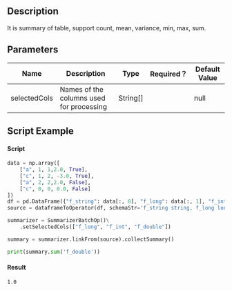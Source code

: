 ## Description
It is summary of table, support count, mean, variance, min, max, sum.

## Parameters
| Name | Description | Type | Required？ | Default Value |
| --- | --- | --- | --- | --- |
| selectedCols | Names of the columns used for processing | String[] |  | null |

## Script Example

#### Script

```python
data = np.array([
    ["a", 1, 1,2.0, True],
    ["c", 1, 2, -3.0, True],
    ["a", 2, 2,2.0, False],
    ["c", 0, 0, 0.0, False]
])
df = pd.DataFrame({"f_string": data[:, 0], "f_long": data[:, 1], "f_int": data[:, 2], "f_double": data[:, 3], "f_boolean": data[:, 4]})
source = dataframeToOperator(df, schemaStr='f_string string, f_long long, f_int int, f_double double, f_boolean boolean', op_type='batch')

summarizer = SummarizerBatchOp()\
    .setSelectedCols(["f_long", "f_int", "f_double"])

summary = summarizer.linkFrom(source).collectSummary()

print(summary.sum('f_double'))
```
#### Result

```
1.0
```
